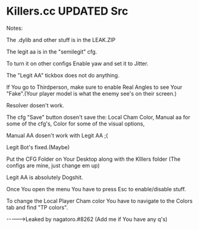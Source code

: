 # Killers.cc UPDATED Src 
Notes:

The .dylib and other stuff is in the LEAK.ZIP

The legit aa is in the "semilegit" cfg.

To turn it on other configs Enable yaw and set it to Jitter.

The "Legit AA" tickbox does not do anything.

If You go to Thirdperson, make sure to enable Real Angles to see Your "Fake".(Your player model is what the enemy see's on their screen.)

Resolver dosen't work.

The cfg "Save" button dosen't save the: Local Cham Color, Manual aa for some of the cfg's, Color for some of the visual options, 

Manual AA dosen't work with Legit AA ;(

Legit Bot's fixed.(Maybe)

Put the CFG Folder on Your Desktop along with the KIllers folder (The configs are mine, just change em up)

Legit AA is absolutely Dogshit.

Once You open the menu You have to press Esc to enable/disable stuff.

To change the Local Player Cham color You have to navigate to the Colors tab and find "TP colors".





----->Leaked by nagatoro.#8262
(Add me if You have any q's)
